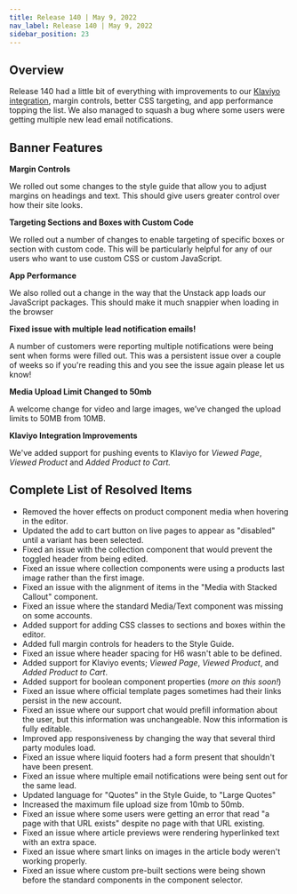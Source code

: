 ```yaml
---
title: Release 140 | May 9, 2022
nav_label: Release 140 | May 9, 2022
sidebar_position: 23
---
```


## Overview

Release 140 had a little bit of everything with improvements to
our [Klaviyo integration](https://support.unstack.com/hc/en-us/articles/360060834214), margin controls, better CSS
targeting, and app performance topping the list. We also managed to squash a bug where some users were getting multiple
new lead email notifications.

## Banner Features

**Margin Controls**

We rolled out some changes to the style guide that allow you to adjust margins on headings and text. This should give
users greater control over how their site looks.

**Targeting Sections and Boxes with Custom Code**

We rolled out a number of changes to enable targeting of specific boxes or section with custom code. This will be
particularly helpful for any of our users who want to use custom CSS or custom JavaScript.

**App Performance**

We also rolled out a change in the way that the Unstack app loads our JavaScript packages. This should make it much
snappier when loading in the browser

**Fixed issue with multiple lead notification emails!**

A number of customers were reporting multiple notifications were being sent when forms were filled out. This was a
persistent issue over a couple of weeks so if you're reading this and you see the issue again please let us know!

**Media Upload Limit Changed to 50mb**

A welcome change for video and large images, we’ve changed the upload limits to 50MB from 10MB.

**Klaviyo Integration Improvements**

We've added support for pushing events to Klaviyo for *Viewed Page*, *Viewed Product* and *Added Product to Cart.*

## Complete List of Resolved Items

* Removed the hover effects on product component media when hovering in the editor.
* Updated the add to cart button on live pages to appear as "disabled" until a variant has been selected.
* Fixed an issue with the collection component that would prevent the toggled header from being edited.
* Fixed an issue where collection components were using a products last image rather than the first image.
* Fixed an issue with the alignment of items in the "Media with Stacked Callout" component.
* Fixed an issue where the standard Media/Text component was missing on some accounts.
* Added support for adding CSS classes to sections and boxes within the editor.
* Added full margin controls for headers to the Style Guide.
* Fixed an issue where header spacing for H6 wasn't able to be defined.
* Added support for Klaviyo events; *Viewed Page*, *Viewed Product*, and *Added Product to Cart*.
* Added support for boolean component properties (*more on this soon!*)
* Fixed an issue where official template pages sometimes had their links persist in the new account.
* Fixed an issue where our support chat would prefill information about the user, but this information was unchangeable.
  Now this information is fully editable.
* Improved app responsiveness by changing the way that several third party modules load.
* Fixed an issue where liquid footers had a form present that shouldn't have been present.
* Fixed an issue where multiple email notifications were being sent out for the same lead.
* Updated language for "Quotes" in the Style Guide, to "Large Quotes"
* Increased the maximum file upload size from 10mb to 50mb.
* Fixed an issue where some users were getting an error that read "a page with that URL exists" despite no page with
  that URL existing.
* Fixed an issue where article previews were rendering hyperlinked text with an extra space.
* Fixed an issue where smart links on images in the article body weren't working properly.
* Fixed an issue where custom pre-built sections were being shown before the standard components in the component
  selector.
